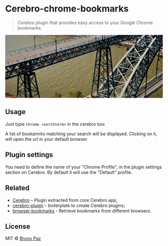 # Cerebro-chrome-bookmarks

> Cerebro plugin that provides easy access to your Google Chrome bookmarks.

![](demo.gif)

## Usage

Just type ```chrome <serchterm>``` in the cerebro box

A list of bookamrks matching your search will be displayed. Clicking on it, will open the url in your default browser.

## Plugin settings

You need to define the name of your "Chrome Profile", in the plugin settings section on Cerebro. By default it will use the "Default" profile.

## Related

* [Cerebro](http://github.com/KELiON/cerebro) – Plugin extracted from core Cerebro app;
* [cerebro-plugin](http://github.com/KELiON/create-cerebro-plugin) – boilerplate to create Cerebro plugins;
* [browser-bookmarks](https://github.com/vutran/browser-bookmarks) - Retrieve bookmarks from different browsers.

## License

MIT © [Bruno Paz](http://brunopaz.net)